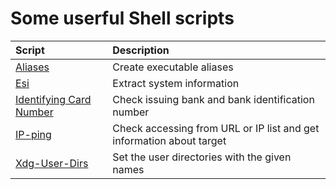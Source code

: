 # Some userful Shell scripts

| Script | Description |
| :--- | :--- |
| [Aliases](alias.sh) | Create executable aliases |
| [Esi](esi.sh) | Extract system information |
| [Identifying Card Number](icn.sh) | Check issuing bank and bank identification number |
| [IP-ping](iping.sh) | Check accessing from  URL or IP list and get information about target |
| [Xdg-User-Dirs](xudu.sh) | Set the user directories with the given names |
